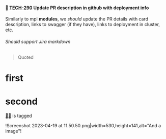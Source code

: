 #### 📕 [TECH-290](https://vandebron.atlassian.net/browse/TECH-290) Update PR description in github with deployment info 
Similarly to mpl **modules**, we *should* update the PR details with card description, links to swagger (if they have), links to deployment in cluster, etc.

###### Should support Jira markdown

> Quoted

# first
# second

[👩‍💻](https://vandebron.atlassian.net/browse/TECH-290/jira/people/6151b89d72f6970069e87968) is tagged

!Screenshot 2023-04-19 at 11.50.50.png|width=530,height=141,alt="And a image"!